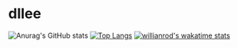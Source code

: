 # dllee
![Anurag's GitHub stats](https://github-readme-stats.vercel.app/api?username=dllee&show_icons=true&theme=dark)
[![Top Langs](https://github-readme-stats.vercel.app/api/top-langs/?username=dllee&langs_count=8)](https://github.com/anuraghazra/github-readme-stats)
[![willianrod's wakatime stats](https://github-readme-stats.vercel.app/api/wakatime?username=jinsu)](https://github.com/anuraghazra/github-readme-stats)
